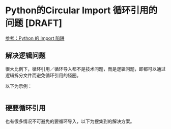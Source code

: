 # Python的Circular Import 循环引用的问题 [DRAFT]

[参考：Python 的 Import 陷阱](https://medium.com/pyladies-taiwan/python-%E7%9A%84-import-%E9%99%B7%E9%98%B1-3538e74f57e3)

## 解决逻辑问题

很大比例下，循环引用／循环导入都不是技术问题，而是逻辑问题，即都可以通过逻辑拆分文件而避免循环引用的怪圈。

以下为示例：
```py

```

## 硬要循环引用

也有很多情况不可避免的要循环导入，以下为搜集到的解决方案。

```py

```